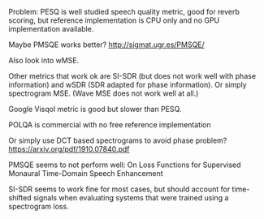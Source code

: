 Problem: PESQ is well studied speech quality metric, good for reverb scoring, but reference implementation is CPU only and no GPU implementation available.

Maybe PMSQE works better? http://sigmat.ugr.es/PMSQE/

Also look into wMSE.

Other metrics that work ok are SI-SDR (but does not work well with phase information) and wSDR (SDR adapted for phase information). Or simply spectrogram MSE. (Wave MSE does not work well at all.)

Google Visqol metric is good but slower than PESQ.

POLQA is commercial with no free reference implementation

Or simply use DCT based spectrograms to avoid phase problem? https://arxiv.org/pdf/1910.07840.pdf

PMSQE seems to not perform well: On Loss Functions for Supervised Monaural Time-Domain Speech Enhancement

SI-SDR seems to work fine for most cases, but should account for time-shifted signals when evaluating systems that were trained using a spectrogram loss.
